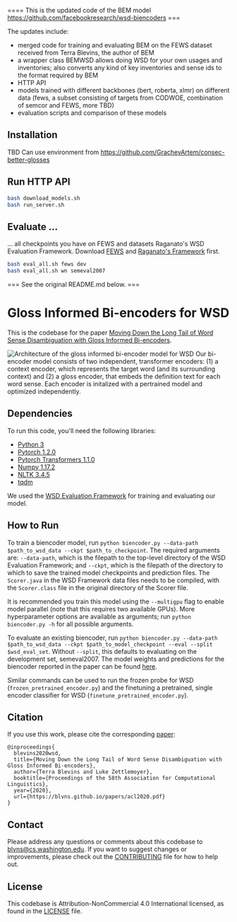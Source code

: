 ==== This is the updated code of the BEM model https://github.com/facebookresearch/wsd-biencoders === 

The updates include:
  * merged code for training and evaluating BEM on the FEWS dataset received from Terra Blevins, the author of BEM
  * a wrapper class BEMWSD allows doing WSD for your own usages and inventories; also converts any kind of key inventories and sense ids to the format required by BEM
  * HTTP API
  * models trained with different backbones (bert, roberta, xlmr) on different data (fews, a subset consisting of targets from CODWOE, combination of semcor and FEWS, more TBD)
  * evaluation scripts and comparison of these models

## Installation
TBD
Can use environment from https://github.com/GrachevArtem/consec-better-glosses

## Run HTTP API
```bash
bash download_models.sh
bash run_server.sh
```

## Evaluate ...
... all checkpoints you have on FEWS and datasets Raganato's WSD Evaluation Framework. 
Download [FEWS](https://nlp.cs.washington.edu/fews/) and [Raganato's Framework](http://lcl.uniroma1.it/wsdeval/) first.
```bash
bash eval_all.sh fews dev
bash eval_all.sh wn semeval2007
```

=== See the original README.md below. ===


# Gloss Informed Bi-encoders for WSD 

This is the codebase for the paper [Moving Down the Long Tail of Word Sense Disambiguation with Gloss Informed Bi-encoders](https://blvns.github.io/papers/acl2020.pdf). 

![Architecture of the gloss informed bi-encoder model for WSD](https://github.com/facebookresearch/wsd-biencoders/blob/main/docs/wsd_biencoder_architecture.jpg)
Our bi-encoder model consists of two independent, transformer encoders: (1) a context encoder, which represents the target word (and its surrounding context) and (2) a gloss encoder, that embeds the definition text for each word sense. Each encoder is initalized with a pertrained model and optimized independently.

## Dependencies 
To run this code, you'll need the following libraries:
* [Python 3](https://www.python.org/)
* [Pytorch 1.2.0](https://pytorch.org/)
* [Pytorch Transformers 1.1.0](https://github.com/huggingface/transformers)
* [Numpy 1.17.2](https://numpy.org/)
* [NLTK 3.4.5](https://www.nltk.org/)
* [tqdm](https://tqdm.github.io/)

We used the [WSD Evaluation Framework](http://lcl.uniroma1.it/wsdeval/) for training and evaluating our model.

## How to Run 
To train a biencoder model, run `python biencoder.py --data-path $path_to_wsd_data --ckpt $path_to_checkpoint`. The required arguments are: `--data-path`, which is the filepath to the top-level directory of the WSD Evaluation Framework; and `--ckpt`, which is the filepath of the directory to which to save the trained model checkpoints and prediction files. The `Scorer.java` in the WSD Framework data files needs to be compiled, with the `Scorer.class` file in the original directory of the Scorer file.

It is recommended you train this model using the `--multigpu` flag to enable model parallel (note that this requires two available GPUs). More hyperparameter options are available as arguments; run `python biencoder.py -h` for all possible arguments.

To evaluate an existing biencoder, run `python biencoder.py --data-path $path_to_wsd_data --ckpt $path_to_model_checkpoint --eval --split $wsd_eval_set`. Without `--split`, this defaults to evaluating on the development set, semeval2007. The model weights and predictions for the biencoder reported in the paper can be found [here](https://drive.google.com/file/d/1NZX_eMHQfRHhJnoJwEx2GnbnYIQepIQj).

Similar commands can be used to run the frozen probe for WSD (`frozen_pretrained_encoder.py`) and the finetuning a pretrained, single encoder classifier for WSD (`finetune_pretrained_encoder.py`).

## Citation
If you use this work, please cite the corresponding [paper](https://blvns.github.io/papers/acl2020.pdf):
```
@inproceedings{
  blevins2020wsd,
  title={Moving Down the Long Tail of Word Sense Disambiguation with Gloss Informed Bi-encoders},
  author={Terra Blevins and Luke Zettlemoyer},
  booktitle={Proceedings of the 58th Association for Computational Linguistics},
  year={2020},
  url={https://blvns.github.io/papers/acl2020.pdf}
}
```

## Contact
Please address any questions or comments about this codebase to blvns@cs.washington.edu. If you want to suggest changes or improvements, please check out the [CONTRIBUTING](CONTRIBUTING.md) file for how to help out.

## License
This codebase is Attribution-NonCommercial 4.0 International licensed, as found in the [LICENSE](https://github.com/facebookresearch/wsd-biencoders/blob/master/LICENSE) file.
